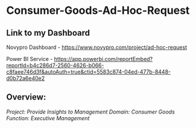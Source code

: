 # Consumer-Goods-Ad-Hoc-Request

## Link to my Dashboard
Novypro Dashboard - https://www.novypro.com/project/ad-hoc-request


Power BI Service  - https://app.powerbi.com/reportEmbed?reportId=b4c286d7-2560-4626-b066-c8faee746d3f&autoAuth=true&ctid=5583c874-04ed-477b-8448-d0b72a6e40e2

## Overview:
*Project: Provide Insights to Management*
*Domain: Consumer Goods*
*Function: Executive Management*
